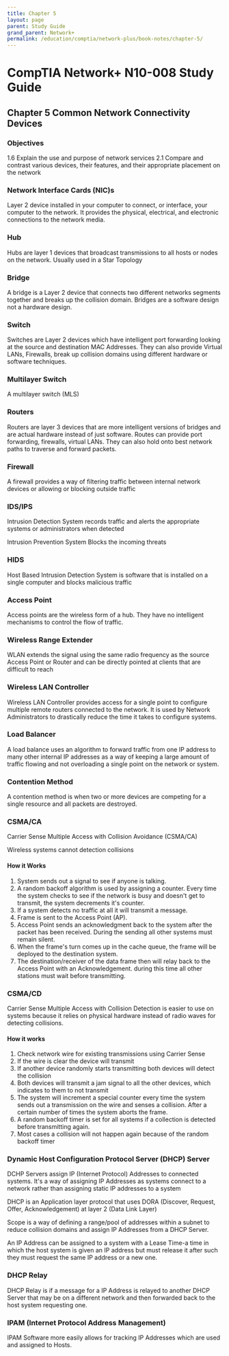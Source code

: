 ```yaml
---
title: Chapter 5
layout: page
parent: Study Guide 
grand_parent: Network+
permalink: /education/comptia/network-plus/book-notes/chapter-5/
---
```


# CompTIA Network+ N10-008 Study Guide

## Chapter 5 Common Network Connectivity Devices

### Objectives

1.6 Explain the use and purpose of network services
2.1 Compare and contrast various devices, their features, and their appropriate placement on the network

### Network Interface Cards (NIC)s

Layer 2 device installed in your computer to connect, or interface, your computer to the network. It provides the physical, electrical, and electronic connections to the network media.

### Hub

Hubs are layer 1 devices that broadcast transmissions to all hosts or nodes on the network. Usually used in a Star Topology

### Bridge

A bridge is a Layer 2 device that connects two different networks segments together and breaks up the collision domain. Bridges are a software design not a hardware design.

### Switch

Switches are Layer 2 devices which have intelligent port forwarding looking at the source and destination MAC Addresses. They can also provide Virtual LANs, Firewalls, break up collision domains using different hardware or software techniques.

### Multilayer Switch

A multilayer switch (MLS)

### Routers

Routers are layer 3 devices that are more intelligent versions of bridges and are actual hardware instead of just software. Routes can provide port forwarding, firewalls, virtual LANs. They can also hold onto best network paths to traverse and forward packets.

###  Firewall

A firewall provides a way of filtering traffic between internal network devices or allowing or blocking outside traffic

### IDS/IPS

Intrusion Detection System records traffic and alerts the appropriate systems or administrators when detected

Intrusion Prevention System Blocks the incoming threats

### HIDS

Host Based Intrusion Detection System is software that is installed on a single computer and blocks malicious traffic

### Access Point

Access points are the wireless form of a hub. They have no intelligent mechanisms to control the flow of traffic.

### Wireless Range Extender

WLAN extends the signal using the same radio frequency as the source Access Point or Router and can be directly pointed at clients that are difficult to reach

### Wireless LAN Controller

Wireless LAN Controller provides access for a single point to configure multiple remote routers connected to the network.
It is used by Network Administrators to drastically reduce the time it takes to configure systems.

### Load Balancer

A load balance uses an algorithm to forward traffic from one IP address to many other internal IP addresses as a way of keeping a large amount of traffic flowing
and not overloading a single point on the network or system.


### Contention Method

A contention method is when two or more devices are competing for a single resource and all packets are destroyed.

### CSMA/CA

Carrier Sense Multiple Access with Collision Avoidance (CSMA/CA)

Wireless systems cannot detection collisions

#### How it Works

1. System sends out a signal to see if anyone is talking.
2. A random backoff algorithm is used by assigning a counter. Every time the system checks to see if the network is busy and doesn't get to transmit, the system decrements it's counter.
3. If a system detects no traffic at all it will transmit a message.
4. Frame is sent to the Access Point (AP).
5. Access Point sends an acknowledgment back to the system after the packet has been received. During the sending all other systems must remain silent.
6. When the frame's turn comes up in the cache queue, the frame will be deployed to the destination system.
7. The destination/receiver of the data frame then will relay back to the Access Point with an Acknowledgement. during this time all other stations must wait before transmitting.

### CSMA/CD

Carrier Sense Multiple Access with Collision Detection is easier to use on systems because it relies on physical hardware instead of radio waves for detecting collisions.

#### How it works

1. Check network wire for existing transmissions using Carrier Sense
2. If the wire is clear the device will transmit
3. If another device randomly starts transmitting both devices will detect the collision
4. Both devices will transmit a jam signal to all the other devices, which indicates to them to not transmit
5. The system will increment a special counter every time the system sends out a transmission on the wire and senses a collision. After a certain number of times the system aborts the frame.
6. A random backoff timer is set for all systems if a collection is detected before transmitting again.
7. Most cases a collision will not happen again because of the random backoff timer

### Dynamic Host Configuration Protocol Server (DHCP) Server

DCHP  Servers assign IP (Internet Protocol) Addresses to connected systems. It's a way of assigning IP Addresses as systems connect to a network rather than assigning static IP addresses to a system 

DHCP is an Application layer protocol that uses DORA (Discover, Request, Offer, Acknowledgement) at layer 2 (Data Link Layer)

Scope is a way of defining a range/pool of addresses within a subnet to reduce collision domains and assign IP Addresses from a DHCP Server.

An IP Address can be assigned to a system with a Lease Time-a time in which the host system is given an IP address but must release it after such they must request the same IP address or a new one.

### DHCP Relay

DHCP Relay is if a message for a IP Address is relayed to another DHCP Server that may be on a different network and then forwarded back to the host system requesting one.

### IPAM (Internet Protocol Address Management)

IPAM Software more easily allows for tracking IP Addresses which are used and assigned to Hosts.